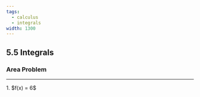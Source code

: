 ```yaml
---
tags:
  - calculus
  - integrals
width: 1300
---
```


## 5.5 Integrals

### Area Problem

---

<grid drag="40 30" drop="topleft">
1. $f(x) = 6$
</grid>
